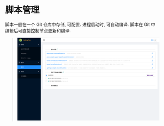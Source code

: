 # 脚本管理

脚本一般在一个 Git 仓库中存储, 可配置. 进程启动时, 可自动编译. 脚本在 Git 中编辑后可直接控制节点更新和编译.

> ![](./images/simulations.png)

